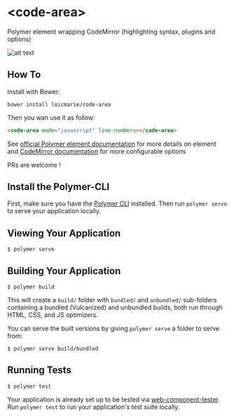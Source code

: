 # \<code-area\>

Polymer element wrapping CodeMirror (highlighting syntax, plugins and options)

![alt text](http://www.jquerypluginsfree.com/wp-content/uploads/2016/01/CodeMirror.png "CodeMirror Dark theme")

## How To

Install with Bower:

```Shell
bower install loicmarie/code-area
```

Then you wan use it as follow:

```HTML
<code-area mode="javascript" line-numbers></code-area>
```

See [official Polymer element documentation](https://loicmarie.github.io/code-area/) for more details on element
and [CodeMirror documentation](http://codemirror.net/doc/manual.html#config) for more configurable options

PRs are welcome !

## Install the Polymer-CLI

First, make sure you have the [Polymer CLI](https://www.npmjs.com/package/polymer-cli) installed. Then run `polymer serve` to serve your application locally.

## Viewing Your Application

```
$ polymer serve
```

## Building Your Application

```
$ polymer build
```

This will create a `build/` folder with `bundled/` and `unbundled/` sub-folders
containing a bundled (Vulcanized) and unbundled builds, both run through HTML,
CSS, and JS optimizers.

You can serve the built versions by giving `polymer serve` a folder to serve
from:

```
$ polymer serve build/bundled
```

## Running Tests

```
$ polymer test
```

Your application is already set up to be tested via [web-component-tester](https://github.com/Polymer/web-component-tester). Run `polymer test` to run your application's test suite locally.
